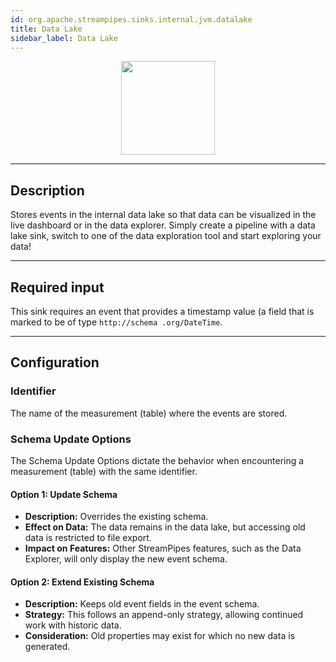 ```yaml
---
id: org.apache.streampipes.sinks.internal.jvm.datalake
title: Data Lake
sidebar_label: Data Lake
---
```


<!--
  ~ Licensed to the Apache Software Foundation (ASF) under one or more
  ~ contributor license agreements.  See the NOTICE file distributed with
  ~ this work for additional information regarding copyright ownership.
  ~ The ASF licenses this file to You under the Apache License, Version 2.0
  ~ (the "License"); you may not use this file except in compliance with
  ~ the License.  You may obtain a copy of the License at
  ~
  ~    http://www.apache.org/licenses/LICENSE-2.0
  ~
  ~ Unless required by applicable law or agreed to in writing, software
  ~ distributed under the License is distributed on an "AS IS" BASIS,
  ~ WITHOUT WARRANTIES OR CONDITIONS OF ANY KIND, either express or implied.
  ~ See the License for the specific language governing permissions and
  ~ limitations under the License.
  ~
  -->



<p align="center"> 
    <img src="/img/pipeline-elements/org.apache.streampipes.sinks.internal.jvm.datalake/icon.png" width="150px;" class="pe-image-documentation"/>
</p>

***

## Description

Stores events in the internal data lake so that data can be visualized in the live dashboard or in the data explorer.
Simply create a pipeline with a data lake sink, switch to one of the data exploration tool and start exploring your
data!

***

## Required input

This sink requires an event that provides a timestamp value (a field that is marked to be of type ``http://schema
.org/DateTime``.

***

## Configuration

### Identifier

The name of the measurement (table) where the events are stored.

### Schema Update Options

The Schema Update Options dictate the behavior when encountering a measurement (table) with the same identifier.

#### Option 1: Update Schema

- **Description:** Overrides the existing schema.
- **Effect on Data:** The data remains in the data lake, but accessing old data is restricted to file export.
- **Impact on Features:** Other StreamPipes features, such as the Data Explorer, will only display the new event schema.

#### Option 2: Extend Existing Schema

- **Description:** Keeps old event fields in the event schema.
- **Strategy:** This follows an append-only strategy, allowing continued work with historic data.
- **Consideration:** Old properties may exist for which no new data is generated.
